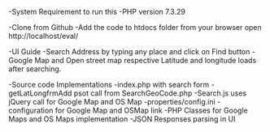 -System Requirement to run this
-PHP version 7.3.29
 
-Clone from Github 
-Add the code to htdocs folder from your browser open http://localhost/eval/

-UI Guide
-Search Address by typing any place and click on Find button
-Google Map and Open street map respective Latitude and longitude loads after searching.

-Source code Implementations 
-index.php with search form
-getLatLongfrmAdd psot call from SearchGeoCode.php 
-Search.js  uses jQuery call for Google Map and OS Map
-properties/config.ini - configuration for Google Map and OSMap link
-PHP Classes for Google Maps and OS Maps implementation
-JSON Responses parsing in UI 
